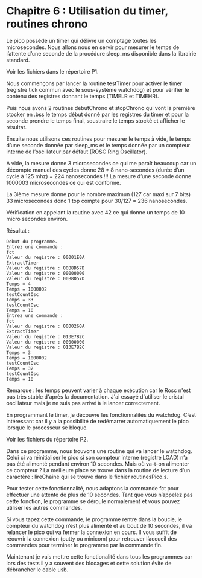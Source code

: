  # Chapitre 6 : Utilisation du timer, routines chrono

Le pico possède un timer qui délivre un comptage toutes les microsecondes. Nous allons nous en servir pour mesurer le temps de l’attente d’une seconde de la procédure sleep_ms disponible dans la librairie standard.

Voir les fichiers dans le répertoire P1.

Nous commençons par lancer la routine testTimer pour activer le timer (registre tick commun avec le sous-système watchdog) et pour vérifier le contenu des registres donnant le temps (TIMELR et TIMEHR).

Puis nous avons 2 routines debutChrono et stopChrono qui vont la première stocker en .bss le temps début donné par les registres du timer et pour la seconde prendre le temps final, soustraire le temps stocké et afficher le résultat.

Ensuite nous utilisons ces routines pour mesurer le temps à vide, le temps d’une seconde donnée par  sleep_ms et le temps donnée par un compteur interne de l’oscillateur par défaut (ROSC Ring Oscillator).

A vide, la mesure donne 3 microsecondes ce qui me paraît beaucoup car un décompte manuel des cycles donne 28  * 8 nano-secondes (durée d’un cycle à 125 mhz) = 224 nanosecondes !!!
La mesure d’une seconde donne 1000003 microsecondes ce qui est conforme.

La 3ième mesure donne pour le nombre maximun (127 car maxi sur 7 bits) 33 microsecondes donc 1 top compte pour 30/127 = 236 nanosecondes.

Vérification en appelant la routine avec 42 ce qui donne un temps de 10 micro secondes environ.

Résultat :
```
Debut du programme.
Entrez une commande :
fct
Valeur du registre : 00001E0A
ExtractTimer
Valeur du registre : 00B8D57D
Valeur du registre : 00000000
Valeur du registre : 00B8D57D
Temps = 4
Temps = 1000002
testCountOsc
Temps = 33
testCountOsc
Temps = 10
Entrez une commande :
fct
Valeur du registre : 0000260A
ExtractTimer
Valeur du registre : 013E7B2C
Valeur du registre : 00000000
Valeur du registre : 013E7B2C
Temps = 3
Temps = 1000002
testCountOsc
Temps = 32
testCountOsc
Temps = 10
```
Remarque : les temps peuvent varier à chaque exécution car le Rosc n'est pas très stable d'après la documentation. J'ai essayé d'utiliser le cristal oscillateur mais je ne suis pas arrivé à le lancer correctement. 

En programmant le timer, je découvre les fonctionnalités du watchdog. C’est intéressant car il y a la possibilité de redémarrer automatiquement le pico lorsque le processeur se bloque.

 Voir les fichiers du répertoire P2.

Dans ce programme, nous trouvons une routine qui va lancer le watchdog. Celui ci va réinitialiser le pico si son compteur interne (registre LOAD) n’a pas été alimenté pendant environ 10 secondes.
Mais où va-t-on alimenter ce compteur ?  La meilleure place se trouve dans la routine de lecture d’un caractère : lireChaine qui se trouve dans le fichier routinesPico.s.

Pour tester cette fonctionnalité, nous adaptons la commande fct pour effectuer une attente de plus de 10 secondes. Tant que vous n’appelez pas cette fonction, le programme se déroule normalement et vous pouvez utiliser les autres commandes.

Si vous tapez cette commande, le programme rentre dans la boucle, le compteur du watchdog n’est plus alimenté et au bout de 10 secondes, il va relancer le pico qui va fermer la connexion en cours. 
Il vous suffit de réouvrir la connexion (putty ou minicom) pour retrouver l’accueil des commandes pour terminer le programme par la commande fin.

Maintenant je vais mettre cette fonctionalité dans tous les programmes car lors des tests il y a souvent des blocages et cette solution évite de débrancher le cable usb.
